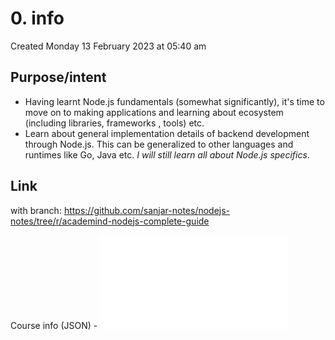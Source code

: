 # 0. info
Created Monday 13 February 2023 at 05:40 am

## Purpose/intent
- Having learnt Node.js fundamentals (somewhat significantly), it's time to move on to making applications and learning about ecosystem (including libraries, frameworks , tools) etc.
- Learn about general implementation details of backend development through Node.js. This can be generalized to other languages and runtimes like Go, Java etc. *I will still learn all about Node.js specifics*.


## Link
with branch: https://github.com/sanjar-notes/nodejs-notes/tree/r/academind-nodejs-complete-guide

Course info (JSON) - ![](/assets/nodejs-complete-guide-all.json)